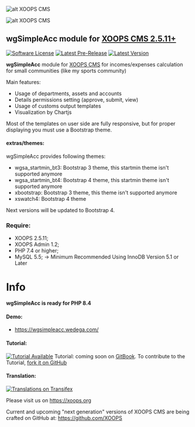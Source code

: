![alt XOOPS CMS](https://xoops.org/images/logoXoops4GithubRepository.png)

![alt XOOPS CMS](https://xoops.org/images/logoXoopsPhp8.png)

## wgSimpleAcc module for  [XOOPS CMS 2.5.11+](https://xoops.org)

[![Software License](https://img.shields.io/badge/license-GPL-brightgreen.svg?style=flat)](LICENSE)
[![Latest Pre-Release](https://img.shields.io/github/tag/XoopsModules25x/wgsimpleacc.svg?style=flat)](https://github.com/XoopsModules25x/wgsimpleacc/tags/)
[![Latest Version](https://img.shields.io/github/release/XoopsModules25x/wgsimpleacc.svg?style=flat)](https://github.com/XoopsModules25x/wgsimpleacc/releases/)

**wgSimpleAcc** module for [XOOPS CMS](https://xoops.org) for incomes/expenses calculation for small communities (like my sports community)

Main features:
* Usage of departments, assets and accounts
* Details permissions setting (approve, submit, view)
* Usage of customs output templates
* Visualization by Chartjs

Most of the templates on user side are fully responsive, but for proper displaying you must use a Bootstrap theme.

#### extras/themes:
wgSimpleAcc provides following themes:
* wgsa_startmin_bt3: Bootstrap 3 theme, this startmin theme isn't supported anymore
* wgsa_startmin_bt4: Bootstrap 4 theme, this startmin theme isn't supported anymore
* xbootstrap: Bootstrap 3 theme, this theme isn't supported anymore
* xswatch4: Bootstrap 4 theme

Next versions will be updated to Bootstrap 4.

### Require:
- XOOPS 2.5.11;
- XOOPS Admin 1.2;
- PHP 7.4 or higher;
- MySQL 5.5; -> Minimum Recommended Using InnoDB Version 5.1 or Later

# Info

**wgSimpleAcc is ready for PHP 8.4**

#### Demo:
* https://wgsimpleacc.wedega.com/

#### Tutorial:
[![Tutorial Available](https://xoops.org/images/tutorial-available-blue.svg)](https://xoops.gitbook.io/wgsimpleacc-tutorial/) Tutorial: coming soon on [GitBook](https://xoops.gitbook.io/wgsimpleacc-tutorial/).
To contribute to the Tutorial, [fork it on GitHub](https://github.com/XoopsDocs/wgsimpleacc-tutorial)

#### Translation:
[![Translations on Transifex](https://xoops.org/images/translations-transifex-blue.svg)](https://www.transifex.com/xoops)

Please visit us on https://xoops.org

Current and upcoming "next generation" versions of XOOPS CMS are being crafted on GitHub at: https://github.com/XOOPS
